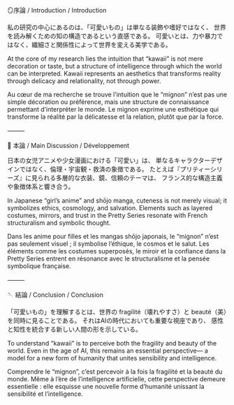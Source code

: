 🪞序論 / Introduction / Introduction

私の研究の中心にあるのは、「可愛いもの」は単なる装飾や嗜好ではなく、
世界を読み解くための知の構造であるという直感である。
可愛いとは、力や暴力ではなく、繊細さと関係性によって世界を変える美学である。

At the core of my research lies the intuition that “kawaii” is not mere decoration or taste,
but a structure of intelligence through which the world can be interpreted.
Kawaii represents an aesthetics that transforms reality through delicacy and relationality, not through power.

Au cœur de ma recherche se trouve l’intuition que le “mignon” n’est pas une simple décoration ou préférence,
mais une structure de connaissance permettant d’interpréter le monde.
Le mignon exprime une esthétique qui transforme la réalité par la délicatesse et la relation, plutôt que par la force.

⸻

🌸 本論 / Main Discussion / Développement

日本の女児アニメや少女漫画における「可愛い」は、
単なるキャラクターデザインではなく、倫理・宇宙観・救済の象徴である。
たとえば『プリティーシリーズ』に見られる多層的な衣装、鏡、信頼のテーマは、
フランス的な構造主義や象徴体系と響き合う。

In Japanese “girl’s anime” and shōjo manga, cuteness is not merely visual;
it symbolizes ethics, cosmology, and salvation.
Elements such as layered costumes, mirrors, and trust in the Pretty Series resonate
with French structuralism and symbolic thought.

Dans les anime pour filles et les mangas shōjo japonais, le “mignon” n’est pas seulement visuel ;
il symbolise l’éthique, le cosmos et le salut.
Les éléments comme les costumes superposés, le miroir et la confiance dans la Pretty Series
entrent en résonance avec le structuralisme et la pensée symbolique française.

⸻

🪡 結論 / Conclusion / Conclusion

「可愛いもの」を理解するとは、世界の fragilité（壊れやすさ）と beauté（美）を同時に見ることである。
それはAIの時代においても重要な視座であり、
感性と知性を統合する新しい人間の形を示している。

To understand “kawaii” is to perceive both the fragility and beauty of the world.
Even in the age of AI, this remains an essential perspective—
a model for a new form of humanity that unites sensibility and intelligence.

Comprendre le “mignon”, c’est percevoir à la fois la fragilité et la beauté du monde.
Même à l’ère de l’intelligence artificielle, cette perspective demeure essentielle :
elle esquisse une nouvelle forme d’humanité unissant la sensibilité et l’intelligence.
